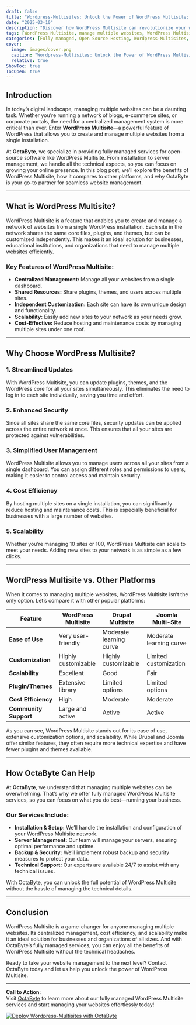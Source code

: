 ```yaml
---
draft: false
title: "Wordpress-Multisites: Unlock the Power of WordPress Multisite: Manage Multiple Websites Effortlessly"
date: "2025-03-10"
description: "Discover how WordPress Multisite can revolutionize your website management. Learn how to effortlessly manage multiple websites under one roof, streamline updates, and enhance scalability with OctaByte's fully managed WordPress Multisite services."
tags: [WordPress Multisite, manage multiple websites, WordPress Multisite benefits, WordPress Multisite vs other platforms, fully managed WordPress hosting, OctaByte, open source software management, WordPress Multisite setup, WordPress Multisite features]
categories: [Fully managed, Open Source Hosting, Wordpress-Multisites, Applications, Cms]
cover:
  image: images/cover.png
  caption: "Wordpress-Multisites: Unlock the Power of WordPress Multisite: Manage Multiple Websites Effortlessly"
  relative: true
ShowToc: true
TocOpen: true
---
```



## Introduction

In today’s digital landscape, managing multiple websites can be a daunting task. Whether you’re running a network of blogs, e-commerce sites, or corporate portals, the need for a centralized management system is more critical than ever. Enter **WordPress Multisite**—a powerful feature of WordPress that allows you to create and manage multiple websites from a single installation. 

At **OctaByte**, we specialize in providing fully managed services for open-source software like WordPress Multisite. From installation to server management, we handle all the technical aspects, so you can focus on growing your online presence. In this blog post, we’ll explore the benefits of WordPress Multisite, how it compares to other platforms, and why OctaByte is your go-to partner for seamless website management.

---

## What is WordPress Multisite?

WordPress Multisite is a feature that enables you to create and manage a network of websites from a single WordPress installation. Each site in the network shares the same core files, plugins, and themes, but can be customized independently. This makes it an ideal solution for businesses, educational institutions, and organizations that need to manage multiple websites efficiently.

### Key Features of WordPress Multisite:
- **Centralized Management:** Manage all your websites from a single dashboard.
- **Shared Resources:** Share plugins, themes, and users across multiple sites.
- **Independent Customization:** Each site can have its own unique design and functionality.
- **Scalability:** Easily add new sites to your network as your needs grow.
- **Cost-Effective:** Reduce hosting and maintenance costs by managing multiple sites under one roof.

---

## Why Choose WordPress Multisite?

### 1. **Streamlined Updates**
With WordPress Multisite, you can update plugins, themes, and the WordPress core for all your sites simultaneously. This eliminates the need to log in to each site individually, saving you time and effort.

### 2. **Enhanced Security**
Since all sites share the same core files, security updates can be applied across the entire network at once. This ensures that all your sites are protected against vulnerabilities.

### 3. **Simplified User Management**
WordPress Multisite allows you to manage users across all your sites from a single dashboard. You can assign different roles and permissions to users, making it easier to control access and maintain security.

### 4. **Cost Efficiency**
By hosting multiple sites on a single installation, you can significantly reduce hosting and maintenance costs. This is especially beneficial for businesses with a large number of websites.

### 5. **Scalability**
Whether you’re managing 10 sites or 100, WordPress Multisite can scale to meet your needs. Adding new sites to your network is as simple as a few clicks.

---

## WordPress Multisite vs. Other Platforms

When it comes to managing multiple websites, WordPress Multisite isn’t the only option. Let’s compare it with other popular platforms:

| Feature                  | WordPress Multisite       | Drupal Multisite         | Joomla Multi-Site        |
|--------------------------|---------------------------|--------------------------|--------------------------|
| **Ease of Use**          | Very user-friendly        | Moderate learning curve  | Moderate learning curve  |
| **Customization**        | Highly customizable       | Highly customizable      | Limited customization    |
| **Scalability**          | Excellent                | Good                     | Fair                     |
| **Plugin/Themes**        | Extensive library         | Limited options          | Limited options          |
| **Cost Efficiency**      | High                     | Moderate                 | Moderate                 |
| **Community Support**    | Large and active          | Active                   | Active                   |

As you can see, WordPress Multisite stands out for its ease of use, extensive customization options, and scalability. While Drupal and Joomla offer similar features, they often require more technical expertise and have fewer plugins and themes available.

---

## How OctaByte Can Help

At **OctaByte**, we understand that managing multiple websites can be overwhelming. That’s why we offer fully managed WordPress Multisite services, so you can focus on what you do best—running your business.

### Our Services Include:
- **Installation & Setup:** We’ll handle the installation and configuration of your WordPress Multisite network.
- **Server Management:** Our team will manage your servers, ensuring optimal performance and uptime.
- **Backup & Security:** We’ll implement robust backup and security measures to protect your data.
- **Technical Support:** Our experts are available 24/7 to assist with any technical issues.

With OctaByte, you can unlock the full potential of WordPress Multisite without the hassle of managing the technical details.

---

## Conclusion

WordPress Multisite is a game-changer for anyone managing multiple websites. Its centralized management, cost efficiency, and scalability make it an ideal solution for businesses and organizations of all sizes. And with OctaByte’s fully managed services, you can enjoy all the benefits of WordPress Multisite without the technical headaches.

Ready to take your website management to the next level? Contact OctaByte today and let us help you unlock the power of WordPress Multisite.

---

**Call to Action:**  
Visit [OctaByte](https://octabyte.io) to learn more about our fully managed WordPress Multisite services and start managing your websites effortlessly today!

[![Deploy Wordpress-Multisites with OctaByte](/images/deploy-on-octabyte.png)](https://octabyte.io/fully-managed-open-source-services/applications/cms/wordpress-multisites)